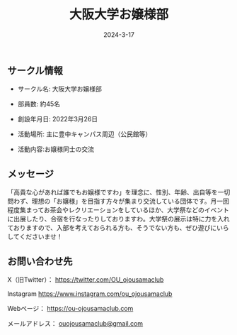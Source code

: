 ﻿---
title: '大阪大学お嬢様部'
excerpt: ''
date: '2024-3-17'
iconImage: '/assets/015/icon.png'
coverImage: '/assets/015/cover.jpg'
ogImage:
  url: '/assets/015/icon.png'
tags:
  - 'サークル'
  - '活動中'
---

## サークル情報
- サークル名: 大阪大学お嬢様部
- 部員数: 約45名
- 創設年月日: 2022年3月26日
- 活動場所: 主に豊中キャンパス周辺（公民館等）

- 活動内容:お嬢様同士の交流

## メッセージ
「高貴な心があれば誰でもお嬢様ですわ」を理念に、性別、年齢、出自等を一切問わず、理想の「お嬢様」を目指す方々が集まり交流している団体です。月一回程度集まってお茶会やレクリエーションをしているほか、大学祭などのイベントに出展したり、合宿を行なったりしておりますわ。大学祭の展示は特に力を入れておりますので、入部を考えておられる方も、そうでない方も、ぜひ遊びにいらしてくださいませ！

## お問い合わせ先
X（旧Twitter）：
https://twitter.com/OU_ojousamaclub  

Instagram
https://www.instagram.com/ou_ojousamaclub  

Webページ：
https://ou-ojousamaclub.com  

メールアドレス：
ouojousamaclub@gmail.com  

